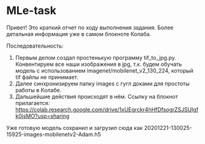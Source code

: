 # MLe-task

Привет! Это краткий отчет по ходу выполнения задания. Более детальная информация уже в самом блокноте Колаба.

Последовательность:

1. Первым делом создал простенькую программу tif_to_jpg.py. Конвентируем все наши изображения в jpg, т.к. будем обучать модель с использованием imagenet/mobilenet_v2_130_224, который tif файлы не принимает.
2. Далее синхронизируем папку images с гугл доками для простоты работы в Колабе.
3. Дальшейшие действия происходят в нём. Ссылку на блокнот прилагается:
https://colab.research.google.com/drive/1xUEgrckr4hHfDfsogrZSJSUIgfk0jsMO?usp=sharing

Уже готовую модель сохранил и загрузил сюда как 20201221-130025-15925-images-mobilenetv2-Adam.h5

